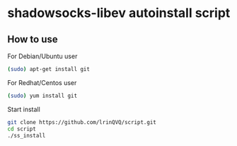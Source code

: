# shadowsocks-libev autoinstall script
## How to use

For Debian/Ubuntu user
```bash
(sudo) apt-get install git
```

For Redhat/Centos user
```bash
(sudo) yum install git
```

Start install
```bash
git clone https://github.com/lrinQVQ/script.git
cd script
./ss_install
```
